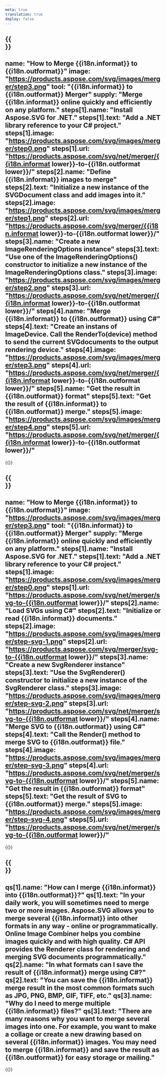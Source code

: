 ```yaml
---
meta: true
translation: true
deploy: false
---
```


{{<section howto>}}
---
name: "How to Merge {{i18n.informat}} to {{i18n.outformat}}"
image: "https://products.aspose.com/svg/images/merger/step3.png"
tool: "{{i18n.informat}} to {{i18n.outformat}} Merger"
supply: "Merge {{i18n.informat}} online quickly and efficiently on any platform."
steps[1].name: "Install Aspose.SVG for .NET."
steps[1].text: "Add a .NET library reference to your C# project."
steps[1].image: "https://products.aspose.com/svg/images/merger/step0.png"
steps[1].url: "https://products.aspose.com/svg/net/merger/{{i18n.informat lower}}-to-{{i18n.outformat lower}}/"
steps[2].name: "Define {{i18n.informat}} images to merge"
steps[2].text: "Initialize a new instance of the SVGDocument class and add images into it."
steps[2].image: "https://products.aspose.com/svg/images/merger/step1.png"
steps[2].url: "https://products.aspose.com/svg/merger/{{i18n.informat lower}}-to-{{i18n.outformat lower}}/"
steps[3].name: "Create a new ImageRenderingOptions instance"
steps[3].text: "Use one of the ImageRenderingOptions() constructor to initialize a new instance of the ImageRenderingOptions class."
steps[3].image: "https://products.aspose.com/svg/images/merger/step2.png"
steps[3].url: "https://products.aspose.com/svg/net/merger/{{i18n.informat lower}}-to-{{i18n.outformat lower}}/"
steps[4].name: "Merge {{i18n.informat}} to {{i18n.outformat}} using C#"
steps[4].text: "Create an instans of ImageDevice. Call the RenderTo(device) method to send the current SVGdocuments to the output rendering device."
steps[4].image: "https://products.aspose.com/svg/images/merger/step3.png"
steps[4].url: "https://products.aspose.com/svg/net/merger/{{i18n.informat lower}}-to-{{i18n.outformat lower}}/"
steps[5].name: "Get the result in {{i18n.outformat}} format"
steps[5].text: "Get the result of {{i18n.informat}} to {{i18n.outformat}} merge."
steps[5].image: "https://products.aspose.com/svg/images/merger/step4.png"
steps[5].url: "https://products.aspose.com/svg/net/merger/{{i18n.informat lower}}-to-{{i18n.outformat lower}}/"
---

{{<import path="/meta/schemas.md" section="howto">}}

{{<section howtoSvg>}}
---
name: "How to Merge {{i18n.informat}} to {{i18n.outformat}}"
image: "https://products.aspose.com/svg/images/merger/step3.png"
tool: "{{i18n.informat}} to {{i18n.outformat}} Merger"
supply: "Merge {{i18n.informat}} online quickly and efficiently on any platform."
steps[1].name: "Install Aspose.SVG for .NET."
steps[1].text: "Add a .NET library reference to your C# project."
steps[1].image: "https://products.aspose.com/svg/images/merger/step0.png"
steps[1].url: "https://products.aspose.com/svg/net/merger/svg-to-{{i18n.outformat lower}}/"
steps[2].name: "Load SVGs using C#"
steps[2].text: "Initialize or read {{i18n.informat}} documents."
steps[2].image: "https://products.aspose.com/svg/images/merger/step-svg-1.png"
steps[2].url: "https://products.aspose.com/svg/merger/svg-to-{{i18n.outformat lower}}/"
steps[3].name: "Create a new SvgRenderer instance"
steps[3].text: "Use the SvgRenderer() constructor to initialize a new instance of the SvgRenderer class."
steps[3].image: "https://products.aspose.com/svg/images/merger/step-svg-2.png"
steps[3].url: "https://products.aspose.com/svg/net/merger/svg-to-{{i18n.outformat lower}}/"
steps[4].name: "Merge SVG to {{i18n.outformat}} using C#"
steps[4].text: "Call the Render() method to merge SVG to {{i18n.outformat}} file."
steps[4].image: "https://products.aspose.com/svg/images/merger/step-svg-3.png"
steps[4].url: "https://products.aspose.com/svg/net/merger/svg-to-{{i18n.outformat lower}}/"
steps[5].name: "Get the result in {{i18n.outformat}} format"
steps[5].text: "Get the result of SVG to {{i18n.outformat}} merge."
steps[5].image: "https://products.aspose.com/svg/images/merger/step-svg-4.png"
steps[5].url: "https://products.aspose.com/svg/net/merger/svg-to-{{i18n.outformat lower}}/"
---

{{<import path="/meta/schemas.md" section="howto">}}

{{<section faq>}}
---
qs[1].name: "How can I merge {{i18n.informat}} into {{i18n.outformat}}?"
qs[1].text: "In your daily work, you will sometimes need to merge two or more images. Aspose.SVG allows you to merge several {{i18n.informat}} into other formats in any way - online or programmatically. Online Image Combiner helps you combine images quickly and with high quality. C# API provides the Renderer class for rendering and merging SVG documents programmatically."
qs[2].name: "In what formats can I save the result of {{i18n.informat}} merge using C#?"
qs[2].text: "You can save the {{i18n.informat}} merge result in the most common formats such as JPG, PNG, BMP, GIF, TIFF, etc."
qs[3].name: "Why do I need to merge multiple {{i18n.informat}} files?"
qs[3].text: "There are many reasons why you want to merge several images into one. For example, you want to make a collage or create a new drawing based on several {{i18n.informat}} images. You may need to merge {{i18n.informat}} and save the result as {{i18n.outformat}} for easy storage or mailing."
---

{{<import path="/meta/schemas.md" section="faq">}}

